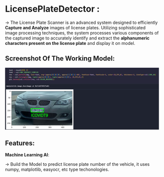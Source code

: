  # LicensePlateDetector : 



->   The License Plate Scanner is an advanced system designed to efficiently **Capture and Analyze** images of license plates. Utilizing sophisticated image processing techniques, the system processes various components of the captured image to accurately identify and extract the   **alphanumeric characters present on the license plate**   and display it on model.



  ## Screenshot Of The Working Model: 


  <img width="1408" alt="image" 
  src="https://github.com/SriKrishna134/LicensePlateDetector-/blob/main/assets/thumbnail.png">
  

 ## Features:  



   **Machine Learning AI**:
  
  
   ->  Build the Model to predict license plate number of the vehicle, it uses numpy, matplotlib, easyocr, etc type techonologies. 
  



